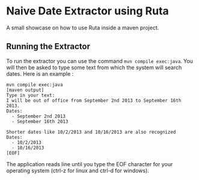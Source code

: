 # Naive Date Extractor using Ruta

A small showcase on how to use Ruta inside a maven project.

## Running the Extractor

To run the extractor you can use the command `mvn compile
exec:java`. You will then be asked to type some text from which the
system will search dates. Here is an example :

	mvn compile exec:java
	[maven output]
	Type in your text:
	I will be out of office from September 2nd 2013 to September 16th 2013.
	Dates:
	  - September 2nd 2013
      - September 16th 2013

	Shorter dates like 10/2/2013 and 10/16/2013 are also recognized
	Dates:
	  - 10/2/2013
	  - 10/16/2013
	[EOF]

The application reads line until you type the EOF character for your
operating system (ctrl-z for linux and ctrl-d for windows).
